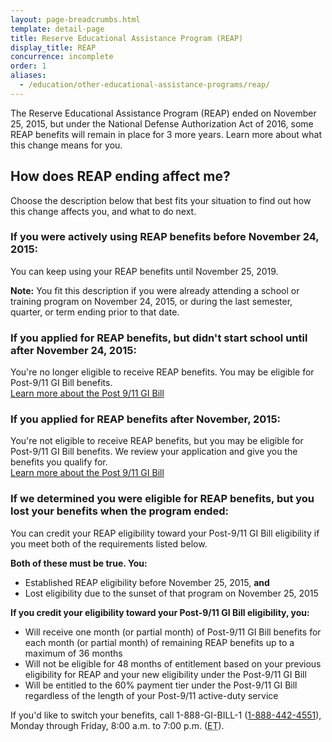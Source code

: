 ```yaml
---
layout: page-breadcrumbs.html
template: detail-page
title: Reserve Educational Assistance Program (REAP)
display_title: REAP
concurrence: incomplete
order: 1
aliases:
  - /education/other-educational-assistance-programs/reap/
---
```


<div class="va-introtext">

The Reserve Educational Assistance Program (REAP) ended on November 25, 2015, but under the National Defense Authorization Act of 2016, some REAP benefits will remain in place for 3 more years. Learn more about what this change means for you.

</div>

## How does REAP ending affect me?

Choose the description below that best fits your situation to find out how this change affects you, and what to do next.

### If you were actively using REAP benefits before November 24, 2015:

You can keep using your REAP benefits until November 25, 2019.

**Note:** You fit this description if you were already attending a school or training program on November 24, 2015, or during the last semester, quarter, or term ending prior to that date.

### If you applied for REAP benefits, but didn't start school until after November 24, 2015:

You're no longer eligible to receive REAP benefits. You may be eligible for Post-9/11 GI Bill benefits. <br>
[Learn more about the Post 9/11 GI Bill](/education/about-gi-bill-benefits/post-9-11/)

### If you applied for REAP benefits after November, 2015:

You're not eligible to receive REAP benefits, but you may be eligible for Post-9/11 GI Bill benefits. We review your application and give you the benefits you qualify for.<br>
[Learn more about the Post 9/11 GI Bill](/education/about-gi-bill-benefits/post-9-11/) 

### If we determined you were eligible for REAP benefits, but you lost your benefits when the program ended:

You can credit your REAP eligibility toward your Post-9/11 GI Bill eligibility if you meet both of the requirements listed below.

**Both of these must be true. You:**
- Established REAP eligibility before November 25, 2015, **and**
- Lost eligibility due to the sunset of that program on November 25, 2015

**If you credit your eligibility toward your Post-9/11 GI Bill eligibility, you:**
- Will receive one month (or partial month) of Post-9/11 GI Bill benefits for each month (or partial month) of remaining REAP benefits up to a maximum of 36 months
- Will not be eligible for 48 months of entitlement based on your previous eligibility for REAP and your new eligibility under the Post-9/11 GI Bill
- Will be entitled to the 60% payment tier under the Post-9/11 GI Bill regardless of the length of your Post-9/11 active-duty service

If you'd like to switch your benefits, call 1-888-GI-BILL-1 (<a href="tel:+18884424551">1-888-442-4551</a>), Monday through Friday, 8:00 a.m. to 7:00 p.m. (<abbr title="eastern time">ET</abbr>).
